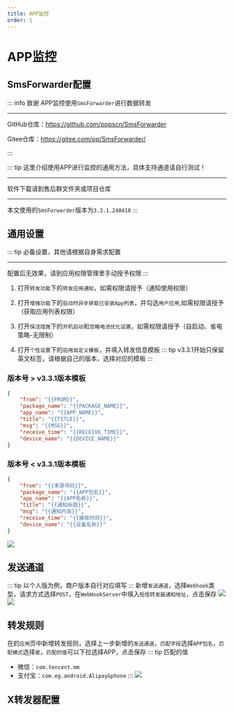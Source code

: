 ```yaml
---
title: APP监控
order: 1
---
```

# APP监控
## SmsForwarder配置
::: info 致谢
APP监控使用`SmsForwarder`进行数据转发

---
GitHub仓库：https://github.com/pppscn/SmsForwarder

Gitee仓库：https://gitee.com/pp/SmsForwarder/

:::

::: tip
这里介绍使用APP进行监控的通用方法，具体支持通道请自行测试！

---
软件下载请到售后群文件夹或项目仓库

---
本文使用的`SmsForwarder`版本为`3.3.1.240418`
:::

## 通用设置
::: tip
必备设置，其他请根据自身需求配置

---
配置后无效果，请到应用权限管理里手动授予权限
:::
1. 打开`转发功能`下的`转发应用通知`，如需权限请授予（通知使用权限）

2. 打开`增强功能`下的`启动时异步获取已安装App列表`，并勾选`用户应用`,如需权限请授予（获取应用列表权限）

3. 打开`保活措施`下的`开机启动`和`忽略电池优化设置`，如需权限请授予（自启动、省电策略-无限制）
4. 打开`个性设置`下的`启用自定义模板`，并填入转发信息模板
::: tip
v3.3.1开始只保留英文标签，请根据自己的版本，选择对应的模板
:::


### 版本号 > v3.3.1版本模板
```json
{
    "from": "{{FROM}}",
    "package_name": "{{PACKAGE_NAME}}",
    "app_name": "{{APP_NAME}}",
    "title": "{{TITLE}}",
    "msg": "{{MSG}}",
    "receive_time": "{{RECEIVE_TIME}}",
    "device_name": "{{DEVICE_NAME}}"
}
```
### 版本号 < v3.3.1版本模板
```json
{
    "from": "{{来源号码}}",
    "package_name": "{{APP包名}}",
    "app_name": "{{APP名称}}",
    "title": "{{通知标题}}",
    "msg": "{{通知内容}}",
    "receive_time": "{{接收时间}}",
    "device_name": "{{设备名称}}"
}
```

![](https://s2.loli.net/2024/08/03/FG6jtBgdIlfY9mT.png)
## 发送通道
::: tip
以个人版为例，商户版本自行对应填写
:::
新增`发送通道`，选择`Webhook`类型，请求方式选择`POST`，在`WebHookServer`中填入`短信转发器通知地址`，点击保存
![](https://s2.loli.net/2024/08/03/Urmb4qZFC6Q7oWz.png)
![](https://s2.loli.net/2024/08/03/UOvscVy4ZjKdbRN.png)

## 转发规则
在的`应用`页中新增转发规则，选择上一步新增的`发送通道`，`匹配字段`选择`APP包名`，`匹配模式`选择`是`，`匹配的值`可以下拉选择APP，点击保存
::: tip 匹配的值
- 微信：`com.tencent.mm`
- 支付宝：`com.eg.android.AlipayGphone`
:::
![](https://s2.loli.net/2024/08/03/rhmAocUHP6nRsLa.png)

## X转发器配置

